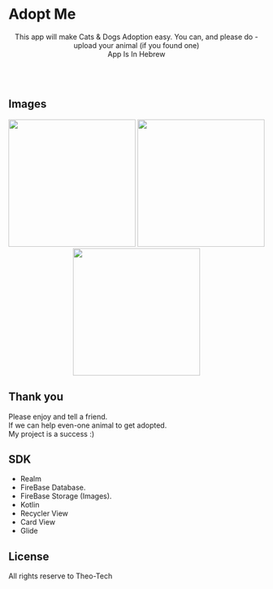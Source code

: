 
# Adopt Me
<p align="center" >  
This app will make Cats & Dogs Adoption easy. 
You can, and please do - upload your animal (if you found one) <br/>
App Is In Hebrew 
</p>

<br/><br/>
## Images
<p align="center" >
  <img src="https://files.fm/thumb_show.php?i=wmukjdpt" width="250" >
  <img src="https://files.fm/thumb_show.php?i=y38zzrfc" width="250" >
  <img src="https://files.fm/thumb_show.php?i=qhjqmhfx" width="250" >
</p>

## Thank you
Please enjoy and tell a friend. <br/>
If we can help even-one animal to get adopted. <br/>
My project is a success :)


## SDK
* Realm
* FireBase Database.
* FireBase Storage (Images).
* Kotlin
* Recycler View
* Card View
* Glide
          
## License
All rights reserve to Theo-Tech
